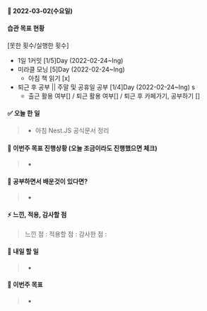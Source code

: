 #### 📆 2022-03-02(수요일)

#### 습관 목표 현황

[못한 횟수/실행한 횟수]

- 1일 1커밋 [1/5]Day (2022-02-24~Ing)
- 미라클 모닝 [5]Day (2022-02-24~Ing)
  - 아침 책 읽기 [x]
- 퇴근 후 공부 || 주말 및 공휴일 공부 [1/4]Day (2022-02-24~Ing)
  s
  - 출근 활용 여부[] / 퇴근 활용 여부[] / 퇴근 후 카페가기, 공부하기 []

#### ✅ 오늘 한 일

> - 아침 Nest.JS 공식문서 정리

#### 🐎 이번주 목표 진행상황 (오늘 조금이라도 진행했으면 체크)

> -

#### 🤔 공부하면서 배운것이 있다면?

> -

#### ⚡ 느낀, 적용, 감사할 점

> 느낀 점 :
> 적용할 점 :
> 감사한 점 :

#### 🚀 내일 할 일

> -

#### 🎯 이번주 목표

> -
